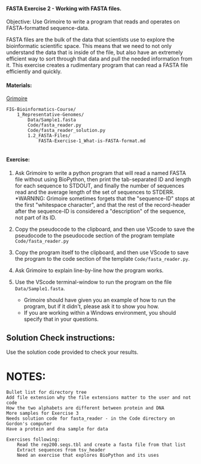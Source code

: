 #### FASTA Exercise 2 - Working with FASTA files.

Objective: Use Grimoire to write a program that reads and operates on FASTA-formatted sequence-data.

FASTA files are the bulk of the data that scientists use to explore the bioinformatic scientific space. This means that we need to not only understand the data that is inside of the file, but also have an extremely efficient way to sort through that data and pull the needed information from it. This exercise creates a rudimentary program that can read a FASTA file efficiently and quickly.

#### Materials: 

[Grimoire](https://chat.openai.com/g/g-n7Rs0IK86-grimoire)
``` 
FIG-Bioinformatics-Course/
    1_Representative-Genomes/
        Data/Sample1.fasta
        Code/fasta_reader.py
        Code/fasta_reader_solution.py
        1.2_FASTA-Files/
            FASTA-Exercise-1_What-is-FASTA-format.md
            
```

#### Exercise:

1. Ask Grimoire to write a python program that will read a named FASTA file without using BioPython, then print the tab-separated ID and length for each sequence to STDOUT, and finally the number of sequences read and the average length of the set of sequences to STDERR. 
    *WARNING: Grimoire sometimes forgets that the "sequence-ID" stops at the first "whitespace character", and that the rest of the record-header after the sequence-ID is considered a "description" of the sequence, not part of its ID.

2. Copy the pseudocode to the clipboard, and then use VScode to save the pseudocode to the pseudocode section of the program template `Code/fasta_reader.py` 

3. Copy the program itself to the clipboard, and then use VScode to save the program to the code section of the template `Code/fasta_reader.py`.

4. Ask Grimoire to explain line-by-line how the program works.

5. Use the VScode terminal-window to run the program on the file `Data/Sample1.fasta`.
    * Grimoire should have given you an example of how to run the program, but if it didn't, please ask it to show you how. 
    * If you are working within a Windows environment, you should specify that in your questions.

## Solution Check instructions:
Use the solution code provided to check your results.


# NOTES: 
    Bullet list for directory tree
    Add file extension why the file extensions matter to the user and not code 
    How the two alphabets are different between protein and DNA
    More samples for Exercise 3
    Needs solution code for fasta_reader - in the Code directory on Gordon's computer
    Have a protein and dna sample for data

    Exercises following:
        Read the rep200.seqs.tbl and create a fasta file from that list
        Extract sequences from tsv_header
        Need an exercise that explores BioPython and its uses

        